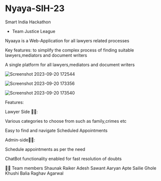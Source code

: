 # Nyaya-SIH-23
Smart India Hackathon
- Team Justice League

Nyaaya is a Web-Application for all lawyers related processes

Key features:
to simplify the complex process of finding suitable lawyers,mediators and document writers

A single platform for all lawyers,mediators and document writers

![Screenshot 2023-09-20 172544](https://github.com/srcode03/Nyaaya_SIH/assets/99495910/3d7a2e42-6bb5-4b45-ba01-27ce07371148)

![Screenshot 2023-09-20 173356](https://github.com/srcode03/Nyaaya_SIH/assets/99495910/023f3b35-6f5e-4ec2-973a-5f9b77588e79)

![Screenshot 2023-09-20 173540](https://github.com/srcode03/Nyaaya_SIH/assets/99495910/91da2dc5-8e30-4268-a187-4c28995dd20e)

Features:

Lawyer Side 👨‍🎓:

Various categories to choose from such as family,crimes etc

Easy to find and navigate Scheduled Appointments 


Admin-side👨‍💻:

Schedule appointments as per the need 

ChatBot functionality enabled for fast resolution of doubts

👩‍💻 Team members
Shaunak Raiker
Adesh Sawant 
Aaryan Apte
Sailie Ghole
Khushi Balia
Raghav Agarwal







